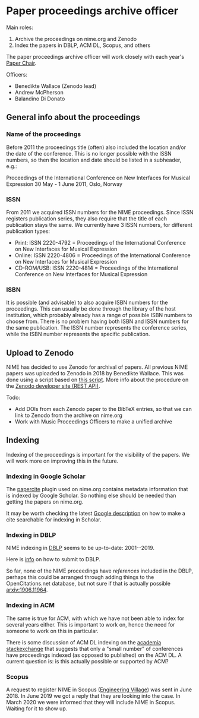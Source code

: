 # Paper proceedings archive officer

Main roles:

1. Archive the proceedings on nime.org and Zenodo
2. Index the papers in DBLP, ACM DL, Scopus, and others

The paper proceedings archive officer will work closely with each year's [Paper Chair](../Chairs/paper_chair.md).

Officers:

- Benedikte Wallace (Zenodo lead)
- Andrew McPherson
- Balandino Di Donato


## General info about the proceedings

### Name of the proceedings

Before 2011 the proceedings title (often) also included the location and/or the date of the conference. This is no longer possible with the ISSN numbers, so then the location and date should be listed in a subheader, e.g.:

   Proceedings of the International Conference on New Interfaces for Musical Expression
   30 May - 1 June 2011, Oslo, Norway

### ISSN

From 2011 we acquired ISSN numbers for the NIME proceedings. Since ISSN registers publication series, they also require that the title of each publication stays the same. We currently have 3 ISSN numbers, for different publication types:

* Print: ISSN 2220-4792 = Proceedings of the International Conference on New Interfaces for Musical Expression
* Online: ISSN 2220-4806 = Proceedings of the International Conference on New Interfaces for Musical Expression
* CD-ROM/USB: ISSN 2220-4814 = Proceedings of the International Conference on New Interfaces for Musical Expression

### ISBN

It is possible (and advisable) to also acquire ISBN numbers for the proceedings. This can usually be done through the library of the host institution, which probably already has a range of possible ISBN numbers to choose from. There is no problem having both ISBN and ISSN numbers for the same publication. The ISSN number represents the conference series, while the ISBN number represents the specific publication.


## Upload to Zenodo

NIME has decided to use Zenodo for archival of papers. All previous NIME papers was uploaded to Zenodo in 2018 by Benedikte Wallace. This was done using a script based on [this script](https://github.com/darvasd/upload-to-zenodo). More info about the procedure on the [Zenodo developer site (REST API)](https://developers.zenodo.org/?python#rest-api).

Todo:

- Add DOIs from each Zenodo paper to the BibTeX entries, so that we can link to Zenodo from the archive on nime.org
- Work with Music Proceedings Officers to make a unified archive


## Indexing

Indexing of the proceedings is important for the visibility of the papers. We will work more on improving this in the future.

### Indexing in Google Scholar

The [papercite](https://wordpress.org/plugins/papercite/) plugin used on nime.org contains metadata information that is indexed by Google Scholar. So nothing else should be needed than getting the papers on nime.org.

It may be worth checking the latest [Google description](https://scholar.google.com/intl/en/scholar/inclusion.html) on how to make a cite searchable for indexing in Scholar.


### Indexing in DBLP

NIME indexing in [DBLP](http://www.informatik.uni-trier.de/~ley/db/conf/nime/index.html) seems to be up-to-date: 2001--2019.

Here is [info](https://dblp.uni-trier.de/faq/How+can+I+submit+meta+data+for+a+complete+journal+or+conference.html) on how to submit to DBLP.

So far, none of the NIME proceedings have _references_ included in the DBLP, perhaps this could be arranged through adding things to the OpenCitations.net database, but not sure if that is actually possible [arxiv:1906.11964](https://arxiv.org/abs/1906.11964).

### Indexing in ACM

The same is true for ACM, with which we have not been able to index for several years either. This is important to work on, hence the need for someone to work on this in particular.

There is some discussion of ACM DL indexing on the [academia stackexchange](https://academia.stackexchange.com/questions/90832/do-non-acm-events-conferences-publish-index-their-final-proceedings-in-the-acm) that suggests that only a "small number" of conferences have proceedings indexed (as opposed to published) on the ACM DL. A current question is: is this actually possible or supported by ACM?

### Scopus

A request to register NIME in Scopus ([Engineering Village](https://suggestor.ei.engineeringvillage.com/faq/index)) was sent in June 2018. In June 2019 we got a reply that they are looking into the case. In March 2020 we were informed that they will include NIME in Scopus. Waiting for it to show up.

